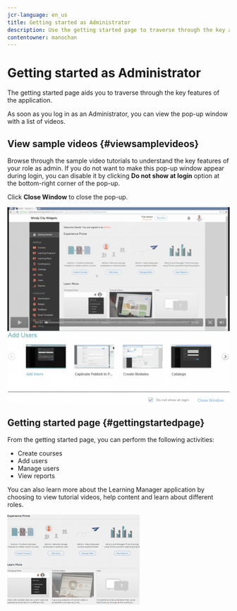 ```yaml
---
jcr-language: en_us
title: Getting started as Administrator
description: Use the getting started page to traverse through the key admin features of Adobe Learning Manager.
contentowner: manochan
---
```



# Getting started as Administrator

The getting started page aids you to traverse through the key features of the application.

As soon as you log in as an Administrator, you can view the pop-up window with a list of videos.

## View sample videos {#viewsamplevideos}

Browse through the sample video tutorials to understand the key features of your role as admin. If you do not want to make this pop-up window appear during login, you can disable it by clicking **Do not show at login** option at the bottom-right corner of the pop-up.

Click **Close Window** to close the pop-up.

![](assets/welcome-videos-e1439961904106.png) 

## Getting started page {#gettingstartedpage}

From the getting started page, you can perform the following activities:

* Create courses
* Add users
* Manage users
* View reports

You can also learn more about the Learning Manager application by choosing to view tutorial videos, help content and learn about different roles.

![](assets/admin-landing-page-300x204.png)
